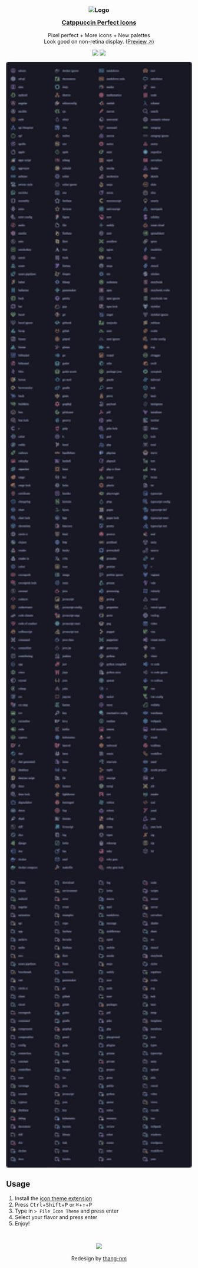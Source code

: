 <h3 align="center">
  <img src="https://raw.githubusercontent.com/thang-nm/Catppuccin-Perfect-Icons/main/logo.png" width="160" alt="Logo"/><br/>
  <img src="https://raw.githubusercontent.com/catppuccin/catppuccin/main/assets/misc/transparent.png" height="30" width="0px"/>
  <a href="https://github.com/thang-nm/Catppuccin-Perfect-Icons">Catppuccin Perfect Icons</a>
  <img src="https://raw.githubusercontent.com/catppuccin/catppuccin/main/assets/misc/transparent.png" height="30" width="0px"/>
</h3>

<p align="center">
  Pixel perfect + More icons + New palettes
  <br />
  Look good on non-retina display. (<a target="_blank" href="https://raw.githubusercontent.com/thang-nm/Catppuccin-Perfect-Icons/main/assets/previews/mocha-icons.png">Preview ↗</a>)
</p>

<p align="center">
  <img src="https://img.shields.io/github/directory-file-count/thang-nm/Catppuccin-Perfect-Icons/src/icons?label=icons&colorA=363a4f&colorB=eed49f&style=for-the-badge">
  <img src="https://img.shields.io/badge/palettes-6-_?colorA=363a4f&colorB=b7bdf8&style=for-the-badge">
</p>

<p align="center">
  <img width="640" src="https://raw.githubusercontent.com/thang-nm/Catppuccin-Perfect-Icons/main/assets/previews/mocha-icons@2x.png">
</p>

## Usage

1. Install the [icon theme extension](https://marketplace.visualstudio.com/items?itemName=thang-nm.catppuccin-perfect-icons)
2. Press <kbd>Ctrl</kbd>+<kbd>Shift</kbd>+<kbd>P</kbd> or <kbd>⌘</kbd>+<kbd>⇧</kbd>+<kbd>P</kbd>
3. Type in `> File Icon Theme` and press enter
4. Select your flavor and press enter
5. Enjoy!

&nbsp;

<p align="center">
  <img src="https://raw.githubusercontent.com/catppuccin/catppuccin/main/assets/footers/gray0_ctp_on_line.png"/>
</p>

<p align="center">
  Redesign by <a href="https://github.com/thang-nm" target="_blank">thang-nm</a>
</p>
